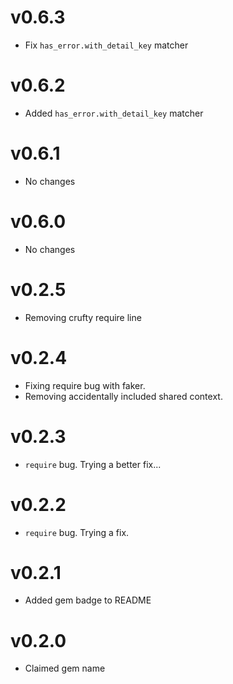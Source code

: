 # v0.6.3

- Fix `has_error.with_detail_key` matcher

# v0.6.2

- Added `has_error.with_detail_key` matcher

# v0.6.1

- No changes

# v0.6.0

- No changes

# v0.2.5

- Removing crufty require line

# v0.2.4

- Fixing require bug with faker.
- Removing accidentally included shared context.

# v0.2.3

- `require` bug. Trying a better fix...

# v0.2.2

- `require` bug. Trying a fix.

# v0.2.1

- Added gem badge to README

# v0.2.0

- Claimed gem name
